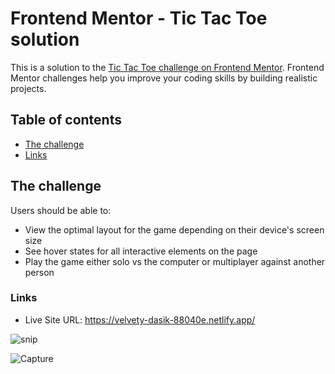# Frontend Mentor - Tic Tac Toe solution

This is a solution to the [Tic Tac Toe challenge on Frontend Mentor](https://www.frontendmentor.io/challenges/tic-tac-toe-game-Re7ZF_E2v). Frontend Mentor challenges help you improve your coding skills by building realistic projects. 

## Table of contents

  - [The challenge](#the-challenge)
  - [Links](#links)



## The challenge

Users should be able to:

- View the optimal layout for the game depending on their device's screen size
- See hover states for all interactive elements on the page
- Play the game either solo vs the computer or multiplayer against another person


### Links

- Live Site URL: https://velvety-dasik-88040e.netlify.app/ 


![snip](https://github.com/joneskb1/tic-tac-toe-FEM/assets/74384950/cf8da83a-b4f2-4f03-8529-3105eeed5902)

![Capture](https://github.com/joneskb1/tic-tac-toe-FEM/assets/74384950/e224f562-aca1-4fc1-863f-54d18fbfe0eb)

